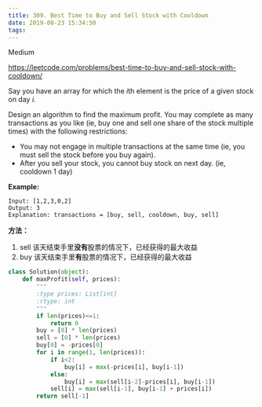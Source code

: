 ```yaml
---
title: 309. Best Time to Buy and Sell Stock with Cooldown
date: 2019-08-23 15:34:50
tags:
---
```


Medium

https://leetcode.com/problems/best-time-to-buy-and-sell-stock-with-cooldown/

Say you have an array for which the *i*th element is the price of a given stock on day *i*.

Design an algorithm to find the maximum profit. You may complete as many transactions as you like (ie, buy one and sell one share of the stock multiple times) with the following restrictions:

- You may not engage in multiple transactions at the same time (ie, you must sell the stock before you buy again).
- After you sell your stock, you cannot buy stock on next day. (ie, cooldown 1 day)

**Example:**

```
Input: [1,2,3,0,2]
Output: 3 
Explanation: transactions = [buy, sell, cooldown, buy, sell]
```

**方法：**

1. sell 该天结束手里**没有**股票的情况下，已经获得的最大收益
2. buy 该天结束手里**有**股票的情况下，已经获得的最大收益

```python
class Solution(object):
    def maxProfit(self, prices):
        """
        :type prices: List[int]
        :rtype: int
        """
        if len(prices)<=1:
            return 0
        buy = [0] * len(prices)
        sell = [0] * len(prices)
        buy[0] = -prices[0]
        for i in range(1, len(prices)):
            if i<2:
                buy[i] = max(-prices[i], buy[i-1])
            else:
                buy[i] = max(sell[i-2]-prices[i], buy[i-1])
            sell[i] = max(sell[i-1], buy[i-1] + prices[i])
        return sell[-1]
```

